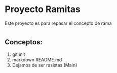 # Proyecto Ramitas


Este proyecto es para repasar el concepto de rama
#
## Conceptos:

1. git init
2. markdown README.md
3. Dejamos de ser rasistas (Main)